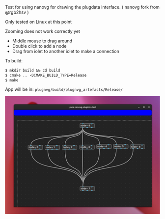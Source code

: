 Test for using nanovg for drawing the plugdata interface.
( nanovg fork from @rgb2hsv )

Only tested on Linux at this point

Zooming does not work correctly yet

* Middle mouse to drag around
* Double click to add a node
* Drag from iolet to another iolet to make a connection

To build:
```
$ mkdir build && cd build
$ cmake .. -DCMAKE_BUILD_TYPE=Release
$ make 
```

App will be in: `plugnvg/build/plugnvg_artefacts/Release/`

![plugnvg-example.png](plugnvg-example.png)